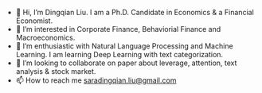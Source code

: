 - 👋 Hi, I’m Dingqian Liu. I am a Ph.D. Candidate in Economics & a Financial Economist.
- 👀 I’m interested in Corporate Finance, Behaviorial Finance and Macroeconomics.
- 🌱 I’m enthusiastic with Natural Language Processing and Machine Learning. I am learning Deep Learning with text categorization.
- 💞️ I’m looking to collaborate on paper about leverage, attention, text analysis & stock market.
- 📫 How to reach me saradingqian.liu@gmail.com

<!---
DingqianL/DingqianL is a ✨ special ✨ repository because its `README.md` (this file) appears on your GitHub profile.
You can click the Preview link to take a look at your changes.
--->
